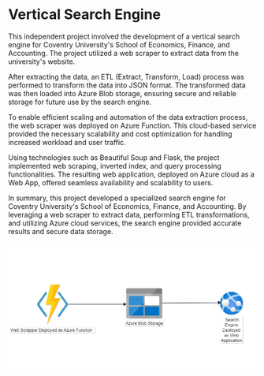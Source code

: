 
# Vertical Search Engine
This independent project involved the development of a vertical search engine for Coventry University's School of Economics, Finance, and Accounting. The project utilized a web scraper to extract data from the university's website.

After extracting the data, an ETL (Extract, Transform, Load) process was performed to transform the data into JSON format. The transformed data was then loaded into Azure Blob storage, ensuring secure and reliable storage for future use by the search engine.

To enable efficient scaling and automation of the data extraction process, the web scraper was deployed on Azure Function. This cloud-based service provided the necessary scalability and cost optimization for handling increased workload and user traffic.

Using technologies such as Beautiful Soup and Flask, the project implemented web scraping, inverted index, and query processing functionalities. The resulting web application, deployed on Azure cloud as a Web App, offered seamless availability and scalability to users.

In summary, this project developed a specialized search engine for Coventry University's School of Economics, Finance, and Accounting. By leveraging a web scraper to extract data, performing ETL transformations, and utilizing Azure cloud services, the search engine provided accurate results and secure data storage.

![Project Diagram](https://github.com/ZAIN-NAQ/SearchEninge/blob/main/templates/Vertical%20Search%20Engine%20.png)
